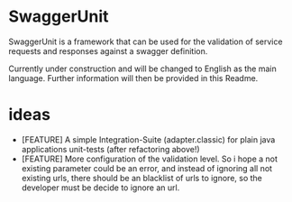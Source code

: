 # SwaggerUnit
SwaggerUnit is a framework that can be used for the validation of service requests and responses against a swagger definition.

Currently under construction and will be changed to English as the main language.
Further information will then be provided in this Readme.

# ideas
- [FEATURE] A simple Integration-Suite (adapter.classic) for plain java applications unit-tests (after refactoring above!) 
- [FEATURE] More configuration of the validation level. So i hope a not existing parameter could be an error, and instead of ignoring all not existing urls, there should be an blacklist of urls to ignore, so the developer must be decide to ignore an url.